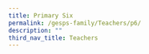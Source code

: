 ```yaml
---
title: Primary Six
permalink: /gesps-family/Teachers/p6/
description: ""
third_nav_title: Teachers
---
```

